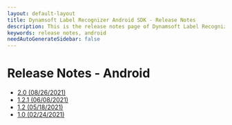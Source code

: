 ```yaml
---
layout: default-layout
title: Dynamsoft Label Recognizer Android SDK - Release Notes
description: This is the release notes page of Dynamsoft Label Recognizer for Android SDK.
keywords: release notes, android
needAutoGenerateSidebar: false
---
```


# Release Notes - Android

- [2.0 (08/26/2021)](android-2.md#20-08262021)
- [1.2.1 (06/08/2021)](android-1.md#121-06082021)
- [1.2   (05/18/2021)](android-1.md#12-05182021)
- [1.0   (02/24/2021)](android-1.md#10-02242021)
